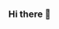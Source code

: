 ### Hi there 👋

<!--
**FreddyLimachi/freddylimachi** is a ✨ _special_ ✨ repository because its `README.md` (this file) appears on your GitHub profile.

https://user-images.githubusercontent.com/58045840/112915042-175e2380-90c3-11eb-86b1-98373dd3b860.jpg
